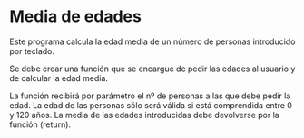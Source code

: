 # Media de edades
Este programa calcula la edad media de un número de personas introducido por teclado.

Se debe crear una función que se encargue de pedir las edades al usuario y de calcular la edad media.

La función recibirá por parámetro el nº de personas a las que debe pedir la edad.
La edad de las personas sólo será válida si está comprendida entre 0 y 120 años.
La media de las edades introducidas debe devolverse por la función (return).